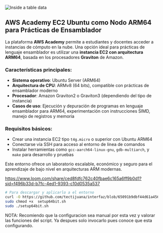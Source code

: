 

![Inside a table data](https://github.com/user-attachments/assets/9d306968-6364-4265-9025-dfaef260b0ac)

## AWS Academy EC2 Ubuntu como Nodo ARM64 para Prácticas de Ensamblador

La plataforma **AWS Academy** permite a estudiantes y docentes acceder a instancias de cómputo en la nube. Una opción ideal para prácticas de lenguaje ensamblador es utilizar una **instancia EC2 con arquitectura ARM64**, basada en los procesadores **Graviton** de Amazon.

### Características principales:

- **Sistema operativo**: Ubuntu Server (ARM64)
- **Arquitectura de CPU**: ARMv8 (64 bits), compatible con prácticas de ensamblador moderno
- **Procesador**: Amazon Graviton2 o Graviton3 (dependiendo del tipo de instancia)
- **Casos de uso**: Ejecución y depuración de programas en lenguaje ensamblador para ARM64, experimentación con instrucciones SIMD, manejo de registros y memoria

### Requisitos básicos:

- Crear una instancia EC2 tipo `t4g.micro` o superior con Ubuntu ARM64
- Conectarse vía SSH para acceso al entorno de línea de comandos
- Instalar herramientas como `gcc-aarch64-linux-gnu`, `gdb-multiarch`, y `make` para desarrollo y pruebas

Este entorno ofrece un laboratorio escalable, económico y seguro para el aprendizaje de bajo nivel en arquitecturas ARM modernas.


https://www.loom.com/share/ced8fdfc762c40fbae6c165a6ff9b0d1?sid=f496b33d-b7fc-4ed1-9393-c10d0535a537


```bash
# Para descargar y aplicarlo a el entorno
curl -O https://github.com/tectijuana/interfaz/blob/65091b9dbf44d61a4561f0e4d6c371ab98e9bdf9/Class-Sessions/u2/setup64bit.sh
sudo chmod +x  setup64bit.sh
sudo ./setup64bit.sh
```

NOTA: Recomiendo que la configuracion sea manual por esta vez  y valorar las funciones del script. Ya despues solo invocarlo pues conoce que esta configurando.
